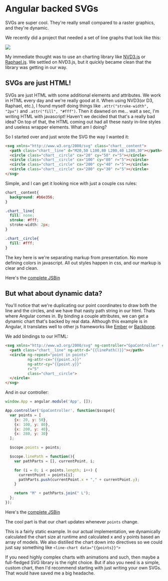 # Angular backed SVGs

SVGs are super cool. They're really small compared to a raster graphics, and they're dynamic.

We recently did a project that needed a set of line graphs that look like this:

<img src="graph.png"/>

My immediate thought was to use an charting library like [NVD3.js](http://nvd3.org/) or [Raphael.js](http://raphaeljs.com/). We settled on NVD3.js, but it quickly became clean that the library was getting in our way.

## SVGs are just HTML!

SVGs are just HTML with some additional elements and attributes. We work in HTML every day and we're really good at it. When using NVD3(or D3, Raphael, etc.), I found myself doing things like `.attr("stroke-width", "2px")` and `.attr("fill", "#fff")`. Then it dawned on me... wait a sec, I'm writing HTML with javascript! Haven't we decided that that's a really bad idea? On top of that, the HTML coming out had all these nasty in-line styles and useless wrapper elements. What am I doing?

So I started over and just wrote the SVG the way I wanted it:

```html
<svg xmlns="http://www.w3.org/2000/svg" class="chart__content">
  <path class="chart__line" d="M20,50 L100,80 L200,40 L280,30"></path>
  <circle class="chart__circle" cx="20" cy="50" r="5"></circle>
  <circle class="chart__circle" cx="100" cy="80" r="5"></circle>
  <circle class="chart__circle" cx="200" cy="40" r="5"></circle>
  <circle class="chart__circle" cx="280" cy="30" r="5"></circle>
</svg>
```

Simple, and I can get it looking nice with just a couple css rules:

```css
chart__content{
  background: #b6e356;
}

.chart__line{
  fill: none;
  stroke: #fff;
  stroke-width: 2px;
}

.chart__circle{
  fill: #fff;
}
```

The key here is we're separating markup from presentation. No more defining colors in javascript. All out styles happen in css, and our markup is clear and clean.

Here's the [complete JSBin](http://jsbin.com/imocuf/22)

## But what about dynamic data?

You'll notice that we're duplicating our point coordinates to draw both the line and the circles, and we have that nasty path string in our html. Thats where Angular comes in. By binding a couple attributes, we can get a dynamic chart that's backed by real data. Although this example is in Angular, it translates well to other js frameworks like [Ember](http://emberjs.com/) or [Backbone](http://backbonejs.org/).

We add bindings to our HTML:

```html
<svg xmlns="http://www.w3.org/2000/svg" ng-controller="GpaController" class="chart__content">
  <path class="chart__line" ng-attr-d="{{linePath()}}"></path>
  <circle ng-repeat="point in points"
          ng-attr-cx="{{point.x}}"
          ng-attr-cy="{{point.y}}"
          r="5"
          class="chart__circle">
  </circle>
</svg>
```

And in our controller:

```javascript
window.App = angular.module('App', []);

App.controller('GpaController', function($scope){
  var points = [
    {x: 20, y: 50},
    {x: 100, y: 80},
    {x: 200, y: 40},
    {x: 280, y: 30}
  ];

  $scope.points = points;

  $scope.linePath = function(){
    var pathParts = [], currentPoint, i;

    for (i = 0; i < points.length; i++) {
      currentPoint = points[i];
      pathParts.push(currentPoint.x + "," + currentPoint.y);
    }

    return "M" + pathParts.join(" L");
  };
});
```
Here's the [complete JSBin](http://jsbin.com/ujasub/10)

The cool part is that our chart updates whenever `points` change.

This is a fairly static example. In our actual implementation, we dynamically calculated the chart size at runtime and calculated x and y points based an array of models. We also distilled the chart down into directives so we could just say something like `<line-chart data="{{points}}">`

If you need highly complex charts with animations and such, then maybe a full-fledged SVG library is the right choice. But if also you need is a simple, custom chart, then I'd recommend starting with just writing your own SVGs. That would have saved me a big headache.

